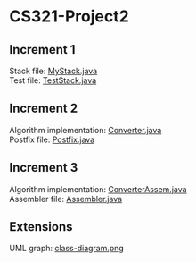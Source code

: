 # CS321-Project2

## Increment 1
Stack file: [MyStack.java](MyStack.java)\
Test file: [TestStack.java](TestStack.java)

## Increment 2
Algorithm implementation: [Converter.java](Converter.java)\
Postfix file: [Postfix.java](Postfix.java)

## Increment 3
Algorithm implementation: [ConverterAssem.java](ConverterAssem.java)\
Assembler file: [Assembler.java](Assembler.java)

## Extensions
UML graph: [class-diagram.png](class-diagram.png)
